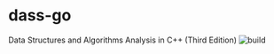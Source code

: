 # dass-go
Data Structures and Algorithms Analysis in C++ (Third Edition) 
![build](https://img.shields.io/appveyor/ci/SmailChen/dsaa-go.svg)
